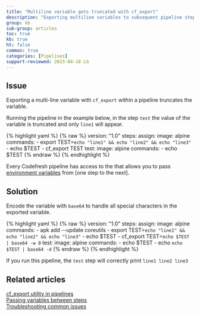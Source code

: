 ```yaml
---
title: "Multiline variable gets truncated with cf_export"
description: "Exporting multiline variables to subsequent pipeline steps"
group: kb
sub-group: articles
toc: true
kb: true
ht: false
common: true
categories: [Pipelines]
support-reviewed: 2023-04-18 LG
---
```


## Issue

Exporting a multi-line variable with `cf_export` within a pipeline truncates the variable.  

Running the pipeline in the example below, in the step `test` the value of the variable is truncated and only `line1` will appear.

{% highlight yaml %}
{% raw %}
version: "1.0"
steps:
  assign:
    image: alpine
    commands:
      - export TEST=`echo "line1" && echo "line2" && echo "line3"`
      - echo $TEST
      - cf_export TEST
  test:
    image: alpine
    commands:
      - echo $TEST
{% endraw %}
{% endhighlight %}

Every Codefresh pipeline has access to the  that allows you to pass [environment variables]({{site.baseurl}}/docs/pipelines/variables/) from [one step to the next].

## Solution

Encode the variable with `base64` to handle all special characters in the exported variable.

{% highlight yaml %}
{% raw %}
version: "1.0"
steps:
  assign:
    image: alpine
    commands:
      - apk add --update coreutils
      - export TEST=`echo "line1" && echo "line2" && echo "line3"`
      - echo $TEST
      - cf_export TEST=`echo $TEST | base64 -w 0`
  test:
    image: alpine
    commands:
      - echo $TEST
      - echo `echo $TEST | base64 -d`
{% endraw %}
{% endhighlight %}

If you run this pipeline, the `test` step will correctly print `line1 line2 line3`

## Related articles

[cf_export utility in pipelines]({{site.baseurl}}/docs/pipelines/variables/#using-cf_export-command)  
[Passing variables between steps]({{site.baseurl}}/docs/pipelines/introduction-to-codefresh-pipelines/#using-docker-containers-as-build-tooling)  
[Troubleshooting common issues]({{site.baseurl}}/docs/kb/common-issues/)
